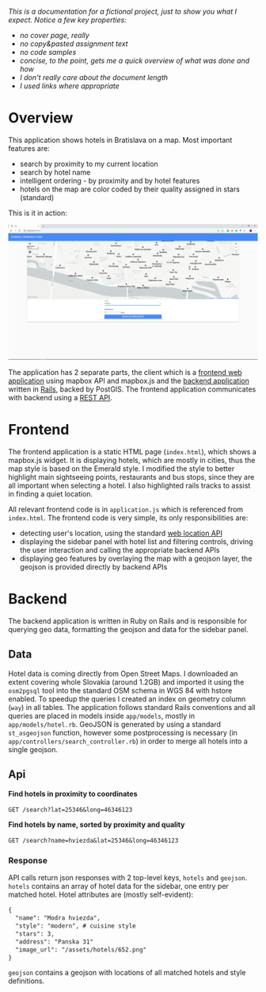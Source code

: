 *This is a documentation for a fictional project, just to show you what I expect. Notice a few key properties:*
- *no cover page, really*
- *no copy&pasted assignment text*
- *no code samples*
- *concise, to the point, gets me a quick overview of what was done and how*
- *I don't really care about the document length*
- *I used links where appropriate*

# Overview

This application shows hotels in Bratislava on a map. Most important features are:
- search by proximity to my current location
- search by hotel name
- intelligent ordering - by proximity and by hotel features
- hotels on the map are color coded by their quality assigned in stars (standard)

This is it in action:

![Screenshot](map_screen.PNG)

The application has 2 separate parts, the client which is a [frontend web application](#frontend) using mapbox API and mapbox.js and the [backend application](#backend) written in [Rails](http://rubyonrails.org/), backed by PostGIS. The frontend application communicates with backend using a [REST API](#api).

# Frontend

The frontend application is a static HTML page (`index.html`), which shows a mapbox.js widget. It is displaying hotels, which are mostly in cities, thus the map style is based on the Emerald style. I modified the style to better highlight main sightseeing points, restaurants and bus stops, since they are all important when selecting a hotel. I also highlighted rails tracks to assist in finding a quiet location.

All relevant frontend code is in `application.js` which is referenced from `index.html`. The frontend code is very simple, its only responsibilities are:
- detecting user's location, using the standard [web location API](https://developer.mozilla.org/en-US/docs/Web/API/Geolocation/Using_geolocation)
- displaying the sidebar panel with hotel list and filtering controls, driving the user interaction and calling the appropriate backend APIs
- displaying geo features by overlaying the map with a geojson layer, the geojson is provided directly by backend APIs

# Backend

The backend application is written in Ruby on Rails and is responsible for querying geo data, formatting the geojson and data for the sidebar panel.

## Data

Hotel data is coming directly from Open Street Maps. I downloaded an extent covering whole Slovakia (around 1.2GB) and imported it using the `osm2pgsql` tool into the standard OSM schema in WGS 84 with hstore enabled. To speedup the queries I created an index on geometry column (`way`) in all tables. The application follows standard Rails conventions and all queries are placed in models inside `app/models`, mostly in `app/models/hotel.rb`. GeoJSON is generated by using a standard `st_asgeojson` function, however some postprocessing is necessary (in `app/controllers/search_controller.rb`) in order to merge all hotels into a single geojson.

## Api

**Find hotels in proximity to coordinates**

`GET /search?lat=25346&long=46346123`

**Find hotels by name, sorted by proximity and quality**

`GET /search?name=hviezda&lat=25346&long=46346123`

### Response

API calls return json responses with 2 top-level keys, `hotels` and `geojson`. `hotels` contains an array of hotel data for the sidebar, one entry per matched hotel. Hotel attributes are (mostly self-evident):
```
{
  "name": "Modra hviezda",
  "style": "modern", # cuisine style
  "stars": 3,
  "address": "Panska 31"
  "image_url": "/assets/hotels/652.png"
}
```
`geojson` contains a geojson with locations of all matched hotels and style definitions.
